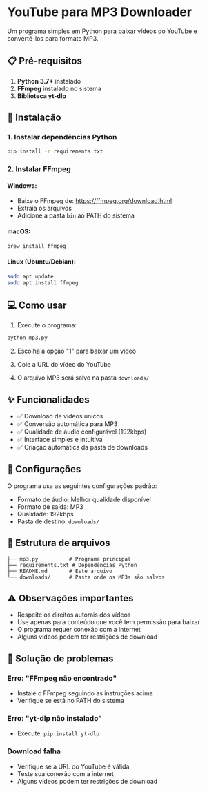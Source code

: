 # YouTube para MP3 Downloader

Um programa simples em Python para baixar vídeos do YouTube e convertê-los para formato MP3.

## 📋 Pré-requisitos

1. **Python 3.7+** instalado
2. **FFmpeg** instalado no sistema
3. **Biblioteca yt-dlp**

## 🚀 Instalação

### 1. Instalar dependências Python
```bash
pip install -r requirements.txt
```

### 2. Instalar FFmpeg

#### Windows:
- Baixe o FFmpeg de: https://ffmpeg.org/download.html
- Extraia os arquivos
- Adicione a pasta `bin` ao PATH do sistema

#### macOS:
```bash
brew install ffmpeg
```

#### Linux (Ubuntu/Debian):
```bash
sudo apt update
sudo apt install ffmpeg
```

## 💻 Como usar

1. Execute o programa:
```bash
python mp3.py
```

2. Escolha a opção "1" para baixar um vídeo

3. Cole a URL do vídeo do YouTube

4. O arquivo MP3 será salvo na pasta `downloads/`

## ✨ Funcionalidades

- ✅ Download de vídeos únicos
- ✅ Conversão automática para MP3
- ✅ Qualidade de áudio configurável (192kbps)
- ✅ Interface simples e intuitiva
- ✅ Criação automática da pasta de downloads

## 🔧 Configurações

O programa usa as seguintes configurações padrão:
- Formato de áudio: Melhor qualidade disponível
- Formato de saída: MP3
- Qualidade: 192kbps
- Pasta de destino: `downloads/`

## 📁 Estrutura de arquivos

```
├── mp3.py          # Programa principal
├── requirements.txt # Dependências Python
├── README.md       # Este arquivo
└── downloads/      # Pasta onde os MP3s são salvos
```

## ⚠️ Observações importantes

- Respeite os direitos autorais dos vídeos
- Use apenas para conteúdo que você tem permissão para baixar
- O programa requer conexão com a internet
- Alguns vídeos podem ter restrições de download

## 🐛 Solução de problemas

### Erro: "FFmpeg não encontrado"
- Instale o FFmpeg seguindo as instruções acima
- Verifique se está no PATH do sistema

### Erro: "yt-dlp não instalado"
- Execute: `pip install yt-dlp`

### Download falha
- Verifique se a URL do YouTube é válida
- Teste sua conexão com a internet
- Alguns vídeos podem ter restrições de download
